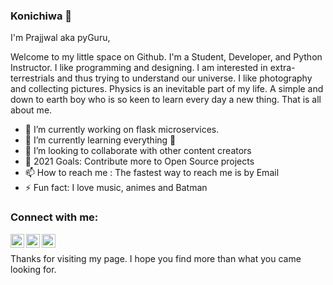 ### Konichiwa 👋

I'm Prajjwal aka pyGuru,

Welcome to my little space on Github. I'm a Student, Developer, and Python Instructor. I like programming and designing. I am interested in extra-terrestrials and thus trying to understand our universe. I like photography and collecting pictures. Physics is an inevitable part of my life. A simple and down to earth boy who is so keen to learn every day a new thing. That is all about me.

- 🔭 I’m currently working on flask microservices.
- 🌱 I’m currently learning everything 🤣
- 👯 I’m looking to collaborate with other content creators
- 🥅 2021 Goals: Contribute more to Open Source projects
- 📫 How to reach me : The fastest way to reach me is by Email
- ⚡ Fun fact: I love music, animes and Batman

### Connect with me:

[<img align="left" alt="codeSTACKr | YouTube" width="22px" src="https://cdn.jsdelivr.net/npm/simple-icons@v3/icons/youtube.svg" />][youtube]
[<img align="left" alt="codeSTACKr | Instagram" width="22px" src="https://cdn.jsdelivr.net/npm/simple-icons@v3/icons/instagram.svg" />][instagram]
[<img align="left" alt="codeSTACKr | Twitter" width="22px" src="https://cdn.jsdelivr.net/npm/simple-icons@v3/icons/pinterest.svg" />][pinterest]


<br />

[blog]: https://dwhistle.wordpress.com/
[youtube]: https://www.youtube.com/c/pyGuru
[instagram]: https://www.instagram.com/prajjwalpathak35
[pinterest]: https://www.pinterest.ca/prajjwalpathak3

Thanks for visiting my page. I hope you find more than what you came looking for.

<!-- https://github.com/MikeCodesDotNET/ColoredBadges -->